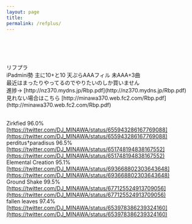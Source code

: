 ```yaml
---
layout: page
title: 
permalink: /refplus/
---
```

<br>
<br>
<br>
<br>
リフプラ<br>
iPadmini勢 主に10+と10 天ぷらAAAフィル 未AAA+3曲 <br>
最近はまったりやってるのでやりたいのしか買いません<br>
進捗→ [http://nz370.mydns.jp/Rbp.pdf](http://nz370.mydns.jp/Rbp.pdf) <br>
見れない場合はこちら [http://minawa370.web.fc2.com/Rbp.pdf](http://minawa370.web.fc2.com/Rbp.pdf) <br><br>

Zirkfied 96.0% [https://twitter.com/DJ_MINAWA/status/655943286167769088](https://twitter.com/DJ_MINAWA/status/655943286167769088) <br>
perditus†paradisus 96.5% [https://twitter.com/DJ_MINAWA/status/651748194838167552](https://twitter.com/DJ_MINAWA/status/651748194838167552) <br>
Elemental Creation 95.1% [https://twitter.com/DJ_MINAWA/status/693668802303643648](https://twitter.com/DJ_MINAWA/status/693668802303643648) <br>
Ground Shake 99.5% [https://twitter.com/DJ_MINAWA/status/677125524913709056](https://twitter.com/DJ_MINAWA/status/677125524913709056) <br>
fallen leaves 97.4% [https://twitter.com/DJ_MINAWA/status/653978386239324160](https://twitter.com/DJ_MINAWA/status/653978386239324160) <br> 
